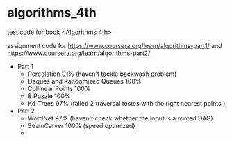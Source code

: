 # algorithms_4th
 test code for book <Algorithms 4th>
 
 assignment code for https://www.coursera.org/learn/algorithms-part1/ and https://www.coursera.org/learn/algorithms-part2/

- Part 1
    - Percolation 91% (haven't tackle backwash problem)
    - Deques and Randomized Queues 100%
    - Collinear Points 100%
    - 8 Puzzle 100%
    - Kd-Trees 97% (failed 2 traversal testes with the right nearest points )
- Part 2
    - WordNet 97% (haven't check whether the input is a rooted DAG)
    - SeamCarver 100% (speed optimized)
    - 